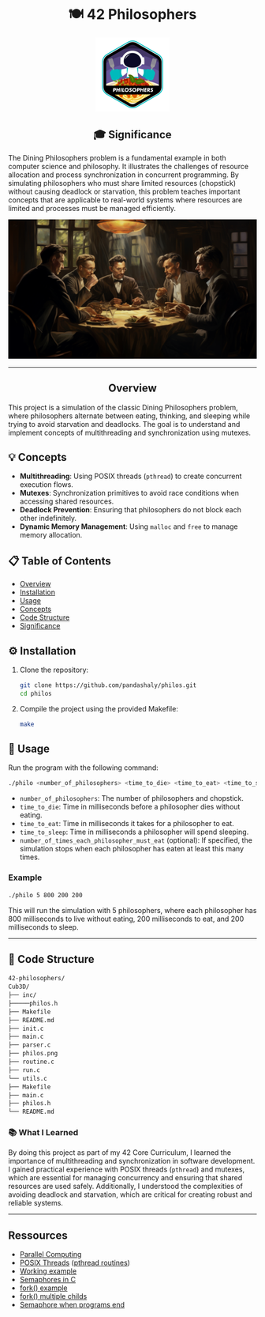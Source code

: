 <h1 align="center">
  🍽️ 42 Philosophers</h1>
</h1>

<p align="center">
  <img src="https://github.com/mcombeau/mcombeau/blob/main/42_badges/philosopherse.png" alt="philos_badge"/>
</p>

<h2 align="center">
  🎓 Significance
</h2>
<p align="center">
  <p>The Dining Philosophers problem is a fundamental example in both computer science and philosophy. It illustrates the challenges of resource allocation and process synchronization in concurrent programming. By simulating philosophers who must share limited resources (chopstick) without causing deadlock or starvation, this problem teaches important concepts that are applicable to real-world systems where resources are limited and processes must be managed efficiently.</p>

<p align="center">
  <img src="philos.png" alt="Dining Philosophers"/>
</p>

***

<h2 align="center">
  Overview
</h2>
<p align="center">
  <p>This project is a simulation of the classic Dining Philosophers problem, where philosophers alternate between eating, thinking, and sleeping while trying to avoid starvation and deadlocks. The goal is to understand and implement concepts of multithreading and synchronization using mutexes.</p>


## 💡 Concepts

- **Multithreading**: Using POSIX threads (`pthread`) to create concurrent execution flows.
- **Mutexes**: Synchronization primitives to avoid race conditions when accessing shared resources.
- **Deadlock Prevention**: Ensuring that philosophers do not block each other indefinitely.
- **Dynamic Memory Management**: Using `malloc` and `free` to manage memory allocation.

## 📋 Table of Contents

- [Overview](#overview)
- [Installation](#installation)
- [Usage](#usage)
- [Concepts](#concepts)
- [Code Structure](#code-structure)
- [Significance](#significance)

## ⚙️ Installation

1. Clone the repository:

   ```bash
   git clone https://github.com/pandashaly/philos.git
   cd philos
2. Compile the project using the provided Makefile:

    ```bash
    make
    ```

## 🚀 Usage

Run the program with the following command:

```bash
./philo <number_of_philosophers> <time_to_die> <time_to_eat> <time_to_sleep> [number_of_times_each_philosopher_must_eat]
```

- `number_of_philosophers`: The number of philosophers and chopstick.
- `time_to_die`: Time in milliseconds before a philosopher dies without eating.
- `time_to_eat`: Time in milliseconds it takes for a philosopher to eat.
- `time_to_sleep`: Time in milliseconds a philosopher will spend sleeping.
- `number_of_times_each_philosopher_must_eat` (optional): If specified, the simulation stops when each philosopher has eaten at least this many times.

### Example

```bash
./philo 5 800 200 200
```

This will run the simulation with 5 philosophers, where each philosopher has 800 milliseconds to live without eating, 200 milliseconds to eat, and 200 milliseconds to sleep.

---

## 📁 Code Structure

```bash
42-philosophers/
Cub3D/
├── inc/
├─────philos.h          
├── Makefile         
├── README.md        
├── init.c           
├── main.c           
├── parser.c         
├── philos.png       
├── routine.c        
├── run.c            
└── utils.c          
├── Makefile
├── main.c
├── philos.h
└── README.md
```

### 📚 What I Learned

By doing this project as part of my 42 Core Curriculum, I learned the importance of multithreading and synchronization in software development. I gained practical experience with POSIX threads (`pthread`) and mutexes, which are essential for managing concurrency and ensuring that shared resources are used safely. Additionally, I understood the complexities of avoiding deadlock and starvation, which are critical for creating robust and reliable systems.

***

## Ressources

* [Parallel Computing](https://computing.llnl.gov/tutorials/parallel_comp/)
* [POSIX Threads](https://computing.llnl.gov/tutorials/pthreads/) ([pthread routines](https://computing.llnl.gov/tutorials/pthreads/#AppendixA))
* [Working example](https://timmurphy.org/2010/05/04/pthreads-in-c-a-minimal-working-example/)
* [Semaphores in C](http://greenteapress.com/thinkos/html/thinkos012.html)
* [fork() example](https://timmurphy.org/2014/04/26/using-fork-in-cc-a-minimum-working-example/)
* [fork() multiple childs](https://stackoverflow.com/questions/876605/multiple-child-process)
* [Semaphore when programs end](https://stackoverflow.com/questions/9537068/sem-close-vs-sem-unlink-when-process-terminates)

